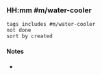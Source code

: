 ### HH:mm #m/water-cooler
```tasks
tags includes #m/water-cooler
not done
sort by created
```
#### Notes
- 
